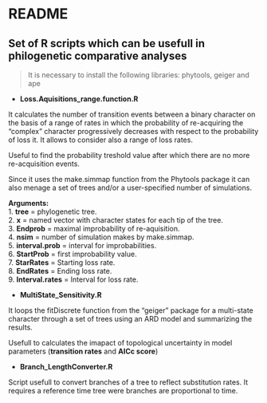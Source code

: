 README
================

## Set of R scripts which can be usefull in philogenetic comparative analyses

> It is necessary to install the following libraries: phytools, geiger
> and ape

  - **Loss.Aquisitions\_range.function.R**

It calculates the number of transition events between a binary character
on the basis of a range of rates in which the probability of
re-acquiring the “complex” character progressively decreases with
respect to the probability of loss it. It allows to consider also a
range of loss rates.

Useful to find the probability treshold value after which there are no
more re-acquisition events.

Since it uses the make.simmap function from the Phytools package it can
also menage a set of trees and/or a user-specified number of
simulations.

**Arguments:**  
1\. **tree** = phylogenetic tree.  
2\. **x** = named vector with character states for each tip of the
tree.  
3\. **Endprob** = maximal improbability of re-aquisition.  
4\. **nsim** = number of simulation makes by make.simmap.  
5\. **interval.prob** = interval for improbabilities.  
6\. **StartProb** = first improbability value.  
7\. **StarRates** = Starting loss rate.  
8\. **EndRates** = Ending loss rate.  
9\. **Interval.rates** = Interval for loss rate.

  - **MultiState\_Sensitivity.R**

It loops the fitDiscrete function from the “geiger” package for a
multi-state character through a set of trees using an ARD model and
summarizing the results.

Usefull to calculates the imapact of topological uncertainty in model
parameters (**transition rates** and **AICc score**)

   - **Branch\_LengthConverter.R**

Script usefull to convert branches of a tree to reflect substitution rates. It requires a reference time tree were branches are proportional to time. 
